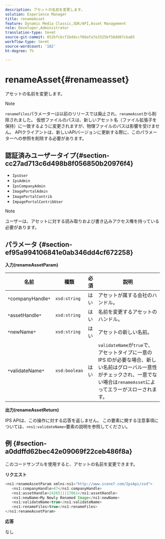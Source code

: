 ```yaml
---
description: アセットの名前を変更します。
solution: Experience Manager
title: renameAsset
feature: Dynamic Media Classic,SDK/API,Asset Management
role: Developer,Administrator
translation-type: tm+mt
source-git-commit: 052bfcbcf1bd4ccf60afa7e3325bf58dd07cba85
workflow-type: tm+mt
source-wordcount: '182'
ht-degree: 7%

---
```



# renameAsset{#renameasset}

アセットの名前を変更します。

>[!NOTE]
>
>`renameFiles`パラメーターは以前のリリースでは廃止され、`renameAsset`から削除されました。 仮想ファイルのパスは、新しいアセット名（ファイル拡張子を保持）に一致するように変更されますが、物理ファイルのパスは影響を受けません。 APIクライアントは、新しいAPIバージョンに更新する際に、このパラメーターへの参照を削除する必要があります。

## 認証済みユーザータイプ{#section-cc27ad713c6d498b8f056850b20976f4}

* `IpsUser`
* `IpsAdmin`
* `IpsCompanyAdmin`
* `ImagePortalAdmin`
* `ImagePortalContrib`
* `ImpagePortalContribUser`

>[!NOTE]
>
>ユーザーは、アセットに対する読み取りおよび書き込みアクセス権を持っている必要があります。

## パラメータ {#section-ef95a994106841e0ab346dd4cf672258}

**入力(renameAssetParam)**

| 名前 | 種類 | 必須 | 説明 |
|---|---|---|---|
| `*`companyHandle`*` | `xsd:string` | はい | アセットが属する会社のハンドル。 |
| `*`assetHandle`*` | `xsd:string` | はい | 名前を変更するアセットのハンドル。 |
| `*`newName`*` | `xsd:string` | はい | アセットの新しい名前。 |
| `*`validateName`*` | `xsd:boolean` | はい | `validateName`が`true`で、アセットタイプに一意のIPS IDが必要な場合、新しい名前はグローバル一意性がチェックされ、一意でない場合は`renameAsset`によってエラーがスローされます。 |

**出力(renameAssetReturn)**

IPS APIは、この操作に対する応答を返しません。 この要素に関する注意事項については、`<ns1:validateName>`要素の説明を参照してください。

## 例 {#section-a0ddffd62bec42e09069f22ceb486f8a}

このコードサンプルを使用すると、アセットの名前を変更できます。

**リクエスト**

```java
<ns1:renameAssetParam xmlns:ns1="http://www.scene7.com/IpsApi/xsd">
   <ns1:companyHandle>47</ns1:companyHandle>
   <ns1:assetHandle>24265|1|17061</ns1:assetHandle>
   <ns1:newName>My Newly Renamed Image</ns1:newName>
   <ns1:validateName>true</ns1:validateName>
   <ns1:renameFiles>true</ns1:renameFiles>
</ns1:renameAssetParam>
```

**応答**

なし
